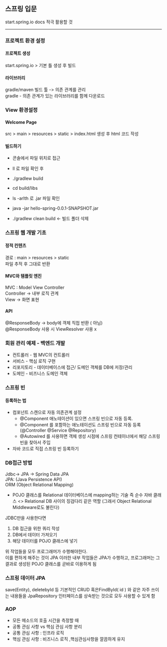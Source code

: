 ## 스프링 입문
start.spring.io docs 적극 활용할 것

---

### 프로젝트 환경 설정
#### 프로젝트 생성
start.spring.io > 기본 틀 생성 후 빌드
#### 라이브러리
gradle/maven 빌드 툴 -> 의존 관계를 관리  
gradle - 의존 관계가 있는 라이브러리를 함께 다운로드

### View 환경설정
#### Welcome Page
src > main > resources > static > index.html 생성 후 html 코드 작성
#### 빌드하기
- 콘솔에서 파일 위치로 접근
- ll 로 파일 확인 후
- ./gradlew build
- cd build/libs 
- ls -arlth 로 .jar 파일 확인
- java -jar hello-spring-0.0.1-SNAPSHOT.jar
  

- ./gradlew clean build <- 빌드 폴더 삭제
### 스프링 웹 개발 기초
#### 정적 컨텐츠
경로 : main > resources > static  
파일 추적 후 그대로 반환
#### MVC와 템플릿 엔진
MVC : Model View Controller  
Controller -> 내부 로직 관계  
View -> 화면 표현
#### API
@ResponseBody -> body에 객체 직접 반환 (<body> 아님)  
@ResponseBody 사용 시 ViewResolver 사용 x 
### 회원 관리 예제 - 백엔드 개발
- 컨트롤러 - 웹 MVC의 컨트롤러
- 서비스 - 핵심 로직 구현
- 리포지토리 - 데이터베이스에 접근/ 도메인 객체를 DB에 저장/관리
- 도메인 - 비즈니스 도메인 객체
### 스프링 빈
#### 등록하는 법
- 컴포넌트 스캔으로 자동 의존관계 설정
  - @Component 애노테이션이 있으면 스프링 빈으로 자동 등록.
  - @Component 를 포함하는 애노테이션도 스프링 빈으로 자동 등록 (@Controller @Service @Repository)
  - @Autowired 를 사용하면 객체 생성 시점에 스프링 컨테이너에서 해당 스프링 빈을 찾아서 주입
- 자바 코드로 직접 스프링 빈 등록하기
### DB접근 방법
Jdbc-> JPA -> Spring Data JPA  
JPA: (Java Persistence API)  
ORM (Object Relational Mapping)
- POJO 클래스를 Relational 데이터베이스에 mapping하는 기술
즉 순수 자바 클래스 <> Relational DB 사이의 징검다리 같은 역할
(그래서 Object Relational Middleware로도 불린다)

JDBC만을 사용한다면

1) DB 접근을 위한 쿼리 작성
2) DB에서 데이터 가져오기
3) 해당 데이터를 POJO 클래스에 넣기

위 작업들을 모두 프로그래머가 수행해야한다.  
이를 편하게 해주는 것이 JPA
이러한 내부 작업들은 JPA가 수행하고, 프로그래머는 그 결과로 생성된 POJO 클래스를 곧바로 이용하게 됨

### 스프링 데이터 JPA

save(Entity), deletebyId 등 기본적인 CRUD 혹은FindById( id ) 와 같은 자주 쓰이는 내용들을
JpaRepository 인터페이스를 상속받는 것으로 모두 사용할 수 있게 함

### AOP
- 모든 메소드의 호출 시간을 측정할 때
- 공통 관심 사항 vs 핵심 관심 사항 분리
- 공통 관심 사항 : 인프라 로직 
- 핵심 관심 사항 : 비즈니스 로직 ,핵심관심사항을 깔끔하게 유지